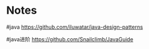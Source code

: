 # Notes
#java
  https://github.com/iluwatar/java-design-patterns
  
#java进阶
https://github.com/Snailclimb/JavaGuide

